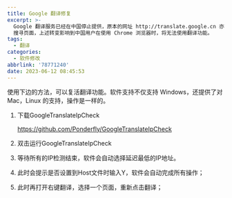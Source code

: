```yaml
---
title: Google 翻译修复
excerpt: >-
  Google 翻译服务已经在中国停止提供，原本的网址 http://translate.google.cn 亦已经换成了普通的 Google Search
  搜寻页面，上述转变影响到中国用户在使用 Chrome 浏览器时，将无法使用翻译功能。
tags:
  - 翻译
categories:
  - 软件修改
abbrlink: '78771240'
date: 2023-06-12 08:45:53
---
```

使用下边的方法，可以复活翻译功能。软件支持不仅支持 Windows，还提供了对 Mac，Linux 的支持，操作是一样的。

1. 下载GoogleTranslateIpCheck

    https://github.com/Ponderfly/GoogleTranslateIpCheck

2. 双击运行GoogleTranslateIpCheck

3. 等待所有的IP检测结束，软件会自动选择延迟最低的IP地址。

4. 此时会提示是否设置到Host文件时输入Y，软件会自动完成所有操作；

5. 此时再打开右键翻译，选择一个页面，重新点击翻译；